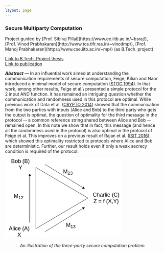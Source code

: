 ```yaml
---
layout: page
---
```


<h3><b>Secure Multiparty Computation</b></h3>
Project guided by [Prof. Sibiraj Pillai](https://www.ee.iitb.ac.in/~bsraj/), [Prof. Vinod Prabhakaran](http://www.tcs.tifr.res.in/~vinodmp/), [Prof. Manoj Prabhakaran](https://www.cse.iitb.ac.in/~mp/) (as B.Tech. project)

[Link to B.Tech. Project thesis](BTP_Thesis_final.pdf)<br/>
[Link to publication](https://doi.org/10.1007/978-3-030-35423-7_11)

***Abstract*** — In an influential work aimed at understanding the communication requirements
of secure computation, Feige, Kilian and Naor introduced a minimal model of
secure computation ([STOC 1994](http://doi.acm.org/10.1145/195058.195408)). In that work, among other results, Feige et
al.\ presented a simple protocol for the 2 input AND function. It has
remained an intriguing question whether the communication and randomness
used in this protocol are optimal. While previous work of Data et al.
([CRYPTO 2014](https://doi.org/10.1007/978-3-662-44381-1\_12)) showed that the communication from the two parties with inputs
(Alice and  Bob) to the third party who gets the output is optimal, the
question of optimality for the third message in the protocol -- a common
reference string shared between Alice and Bob -- remained open. In this note
we show that in fact, this message (and hence all the randomness used in the
protocol) is also optimal in the protocol of Feige et al. This improves on a
previous result of Rajan et al. ([ISIT 2016](https://doi.org/10.1109/ISIT.2016.7541521)), which showed this optimality restricted to
protocols where Alice and Bob are deterministic. Further, our result holds even if
only a weak secrecy condition is required of the protocol.

![](secure-comp.png)
<p align="center"><em>An illustration of the three-party secure computation problem</em></p>
